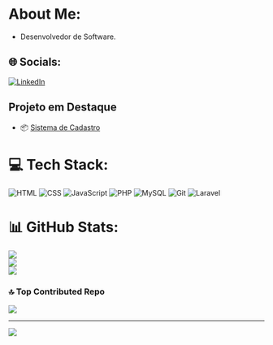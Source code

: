 #  About Me:
- Desenvolvedor de Software.<br>


## 🌐 Socials:
[![LinkedIn](https://img.shields.io/badge/LinkedIn-%230077B5.svg?logo=linkedin&logoColor=white)](https://linkedin.com/in/https://www.linkedin.com/in/bruno-correia-461a76233/) 

## Projeto em Destaque
- 📦 [Sistema de Cadastro](https://github.com/brunocorreia7/Sistema-de-Cadastro-Loja)
  
# 💻 Tech Stack:

![HTML](https://img.shields.io/badge/HTML-E34F26?style=for-the-badge&logo=html5&logoColor=ffffff)
![CSS](https://img.shields.io/badge/CSS-1572B6?style=for-the-badge&logo=css3&logoColor=ffffff)
![JavaScript](https://img.shields.io/badge/JavaScript-F7DF1E?style=for-the-badge&logo=javascript&logoColor=black)
![PHP](https://img.shields.io/badge/PHP-777BB4?style=for-the-badge&logo=php&logoColor=ffffff)
![MySQL](https://img.shields.io/badge/MySQL-005C84?style=for-the-badge&logo=mysql&logoColor=white)
![Git](https://img.shields.io/badge/Git-F05032?style=for-the-badge&logo=git&logoColor=white)
![Laravel](https://img.shields.io/badge/Laravel-FF2D20?style=for-the-badge&logo=laravel&logoColor=ffffff)

# 📊 GitHub Stats:
![](https://github-readme-stats.vercel.app/api?username=brunocorreia7&theme=tokyonight&hide_border=false&include_all_commits=false&count_private=false)<br/>
![](https://github-readme-streak-stats.herokuapp.com/?user=brunocorreia7&theme=tokyonight&hide_border=false)<br/>
![](https://github-readme-stats.vercel.app/api/top-langs/?username=brunocorreia7&theme=tokyonight&hide_border=false&include_all_commits=false&count_private=false&layout=compact)

### 🔝 Top Contributed Repo
![](https://github-contributor-stats.vercel.app/api?username=brunocorreia7&limit=5&theme=nord&combine_all_yearly_contributions=true)

---
[![](https://visitcount.itsvg.in/api?id=brunocorreia7&icon=0&color=1)](https://visitcount.itsvg.in)

<!-- Proudly created with GPRM ( https://gprm.itsvg.in ) -->
